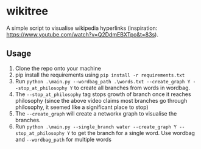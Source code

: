 # wikitree
A simple script to visualise wikipedia hyperlinks (inspiration: https://www.youtube.com/watch?v=Q2DdmEBXTpo&t=83s). 

## Usage
1. Clone the repo onto your machine
2. pip install the requirements using `pip install -r requirements.txt`
3. Run `python .\main.py --wordbag_path .\words.txt --create_graph Y --stop_at_philosophy Y` to create all branches from words in wordbag. 
4. The `--stop_at_philosophy` tag stops growth of branch once it reaches philosophy (since the above video claims most branches go through philosophy, it seemed like a significant place to stop)
5. The `--create_graph` will create a networkx graph to visualise the branches. 
6. Run `python .\main.py --single_branch water --create_graph Y --stop_at_philosophy Y` to get the branch for a single word. Use wordbag and `--wordbag_path` for multiple words
